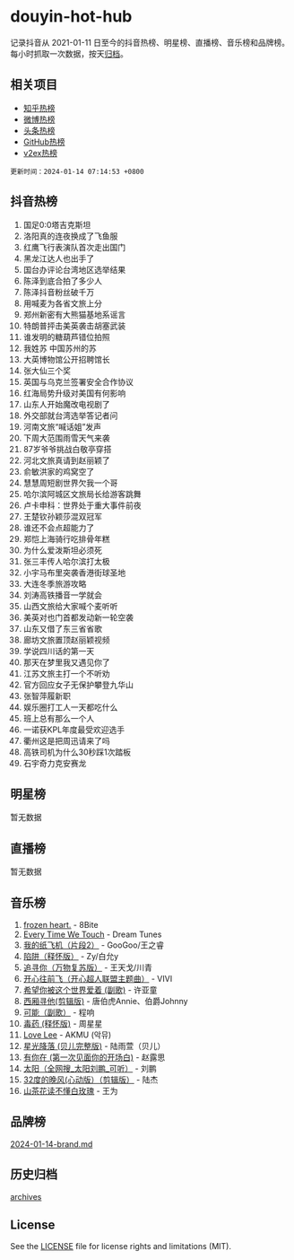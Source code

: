 # douyin-hot-hub

记录抖音从 2021-01-11 日至今的抖音热榜、明星榜、直播榜、音乐榜和品牌榜。每小时抓取一次数据，按天[归档](archives)。

## 相关项目

- [知乎热榜](https://github.com/lonnyzhang423/zhihu-hot-hub)
- [微博热榜](https://github.com/lonnyzhang423/weibo-hot-hub)
- [头条热榜](https://github.com/lonnyzhang423/toutiao-hot-hub)
- [GitHub热榜](https://github.com/lonnyzhang423/github-hot-hub)
- [v2ex热榜](https://github.com/lonnyzhang423/v2ex-hot-hub)


`更新时间：2024-01-14 07:14:53 +0800`

## 抖音热榜

1. 国足0:0塔吉克斯坦
1. 洛阳真的连夜换成了飞鱼服
1. 红鹰飞行表演队首次走出国门
1. 黑龙江达人也出手了
1. 国台办评论台湾地区选举结果
1. 陈泽到底合拍了多少人
1. 陈泽抖音粉丝破千万
1. 用喊麦为各省文旅上分
1. 郑州新密有大熊猫基地系谣言
1. 特朗普抨击美英袭击胡塞武装
1. 谁发明的糖葫芦错位拍照
1. 我姓苏 中国苏州的苏
1. 大英博物馆公开招聘馆长
1. 张大仙三个奖
1. 英国与乌克兰签署安全合作协议
1. 红海局势升级对美国有何影响
1. 山东人开始魔改电视剧了
1. 外交部就台湾选举答记者问
1. 河南文旅“喊话姐”发声
1. 下周大范围雨雪天气来袭
1. 87岁爷爷挑战白敬亭穿搭
1. 河北文旅真请到赵丽颖了
1. 俞敏洪家的鸡窝空了
1. 慧慧周短剧世界欠我一个哥
1. 哈尔滨阿城区文旅局长给游客跳舞
1. 卢卡申科：世界处于重大事件前夜
1. 王楚钦孙颖莎混双冠军
1. 谁还不会点超能力了
1. 郑恺上海骑行吃排骨年糕
1. 为什么爱泼斯坦必须死
1. 张三丰传人哈尔滨打太极
1. 小宇马布里突袭香港街球圣地
1. 大连冬季旅游攻略
1. 刘涛高铁播音一学就会
1. 山西文旅给大家喊个麦听听
1. 美英对也门首都发动新一轮空袭
1. 山东又借了东三省省歌
1. 廊坊文旅置顶赵丽颖视频
1. 学说四川话的第一天
1. 那天在梦里我又遇见你了
1. 江苏文旅主打一个不听劝
1. 官方回应女子无保护攀登九华山
1. 张智萍履新职
1. 娱乐圈打工人一天都吃什么
1. 班上总有那么一个人
1. 一诺获KPL年度最受欢迎选手
1. 衢州这是把周迅请来了吗
1. 高铁司机为什么30秒踩1次踏板
1. 石宇奇力克安赛龙

## 明星榜

暂无数据

## 直播榜

暂无数据

## 音乐榜

1. [frozen heart.](https://sf86-cdn-tos.douyinstatic.com/obj/tos-cn-ve-2774/oIIWJfyjIACZA9zQMtnJ6hQQhFC4vhCupoRBsO) - 8Bite
1. [Every Time We Touch](https://sf86-cdn-tos.douyinstatic.com/obj/tos-cn-ve-2774/ogN6lUKQeBBfEVhIOMikG1CcJjugxk1tztZyhP) - Dream Tunes
1. [我的纸飞机（片段2）](https://sf86-cdn-tos.douyinstatic.com/obj/tos-cn-ve-2774/oM2ZrKcg2CD5AeRB2gkeXOFB1IxAGJdZPazYHf) - GooGoo/王之睿
1. [陷阱（释怀版）](https://sf6-cdn-tos.douyinstatic.com/obj/tos-cn-ve-2774/oE8C21LeZrzKLDFfQYgMzx4GAIHageG5IzayY7) - Zy/白允y
1. [追寻你（万物复苏版）](https://sf86-cdn-tos.douyinstatic.com/obj/tos-cn-ve-2774/oYeAZJsbjIDit9APmBg8u6uDUQnHmoCf3gbo74) - 王天戈/川青
1. [开心往前飞（开心超人联盟主题曲）](https://sf86-cdn-tos.douyinstatic.com/obj/tos-cn-ve-2774/9d8fb7c82cf1421fb93a9fe925275e0a) - VIVI
1. [希望你被这个世界爱着 (副歌)](https://sf3-cdn-tos.douyinstatic.com/obj/tos-cn-ve-2774/oUHCmWQfZlE3QQBKBeD8rCFLpJzPgCpImhsxMt) - 许亚童
1. [西厢寻他(剪辑版)](https://sf86-cdn-tos.douyinstatic.com/obj/tos-cn-ve-2774/oUsAVfAQKlRNxEv5qxvIB8o5qmIWUcXbzJKJhw) - 唐伯虎Annie、伯爵Johnny
1. [可能（副歌）](https://sf86-cdn-tos.douyinstatic.com/obj/tos-cn-ve-2774/cde1731888894259b333569393c2fb51) - 程响
1. [毒药 (释怀版)](https://sf6-cdn-tos.douyinstatic.com/obj/tos-cn-ve-2774/oYILMEAzspdZBIzy4frJNB8ZHPHWAhiwowd4Ad) - 周星星
1. [Love Lee](https://sf86-cdn-tos.douyinstatic.com/obj/tos-cn-ve-2774/o05GbkJGbCBTdDnMtB0fwOYgkeZp23vrWQDQBS) - AKMU (악뮤)
1. [星光降落 (贝儿完整版)](https://sf86-cdn-tos.douyinstatic.com/obj/tos-cn-ve-2774/okwB9hAwyAtsFFkFBzAX1hOOfQuIoMNs0W2Mwr) - 陆雨萱（贝儿）
1. [有你在 (第一次见面你的开场白)](https://sf6-cdn-tos.douyinstatic.com/obj/tos-cn-ve-2774/oAthrQ3ClJBfI57uBoFEgNDYtNCZ0TSYQQfxQ0) - 赵露思
1. [太阳（全网搜_太阳刘鹏_可听）](https://sf6-cdn-tos.douyinstatic.com/obj/tos-cn-ve-2774/ogWbyIQnlBFImVbeDocRdCIYtBHlbJXgfZMvgz) - 刘鹏
1. [32度的晚风(心动版）（剪辑版）](https://sf6-cdn-tos.douyinstatic.com/obj/tos-cn-ve-2774/owNyabsyWdzUulxhoJfK8IBXgp0UMQAHpvGh2B) - 陆杰
1. [山茶花读不懂白玫瑰](https://sf86-cdn-tos.douyinstatic.com/obj/tos-cn-ve-2774/osfn8B7DktrRHEPJgPCfDbw7QDQEkwC16BxZg9) - 王为

## 品牌榜

[2024-01-14-brand.md](archives/2024-01-14-brand.md)

## 历史归档

[archives](archives)

## License

See the [LICENSE](LICENSE) file for license rights and limitations (MIT).
